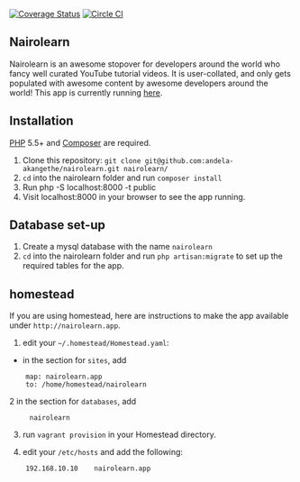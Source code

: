[![Coverage Status](https://coveralls.io/repos/andela-akangethe/nairolearn/badge.svg?branch=develop&service=github)](https://coveralls.io/github/andela-akangethe/nairolearn?branch=develop)
[![Circle CI](https://circleci.com/gh/andela-akangethe/nairolearn/tree/develop.svg?style=svg)](https://circleci.com/gh/andela-akangethe/nairolearn/tree/develop)

## Nairolearn

Nairolearn is an awesome stopover for developers around the world who fancy well curated YouTube tutorial videos.
It is user-collated, and only gets populated with awesome content by awesome developers around the world! This app is currently running [here](https://nairolearn.herokuapp.com).



## Installation

[PHP](https://php.net) 5.5+ and [Composer](https://getcomposer.org) are required.

1. Clone this repository: `git clone git@github.com:andela-akangethe/nairolearn.git nairolearn/`
2. `cd` into the nairolearn folder and run `composer install`
3. Run php -S localhost:8000 -t public
4. Visit localhost:8000 in your browser to see the app running.

## Database set-up

1. Create a mysql database with the name `nairolearn`
2. `cd` into the nairolearn folder and run `php artisan:migrate` to set up the required tables for the app.

## homestead

If you are using homestead, here are instructions to make the app available under `http://nairolearn.app`.

1. edit your `~/.homestead/Homestead.yaml`:
- in the section for `sites`, add
```
    map: nairolearn.app
    to: /home/homestead/nairolearn
```

2  in the section for `databases`, add
```
     nairolearn
```

3. run `vagrant provision` in your Homestead directory.

4. edit your `/etc/hosts` and add the following:
```
    192.168.10.10    nairolearn.app
```
